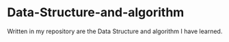 # Data-Structure-and-algorithm
Written in my repository are the Data Structure and algorithm I have learned.
